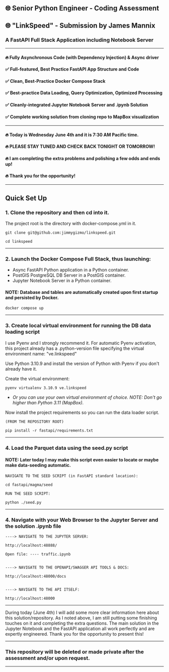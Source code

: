 ## 🌐 Senior Python Engineer - Coding Assessment

## 🌐 "LinkSpeed" - Submission by James Mannix

### A FastAPI Full Stack Application including Notebook Server

---------------------------------------------------------------------------

#### 🔥 Fully Asynchronous Code (with Dependency Injection) & Async driver

#### ✅ Full-featured, Best Practice FastAPI App Structure and Code

#### ✅ Clean, Best-Practice Docker Compose Stack

#### ✅ Best-practice Data Loading, Query Optimization, Optimized Processing

#### ✅ Cleanly-integrated Jupyter Notebook Server and .ipynb Solution

#### ✅ Complete working solution from cloning repo to MapBox visualization

---------------------------------------------------------------------------

#### 🔥 Today is Wednesday June 4th and it is 7:30 AM Pacific time.

#### 🔥 PLEASE STAY TUNED AND CHECK BACK TONIGHT OR TOMORROW!

#### 🔥 I am completing the extra problems and polishing a few odds and ends up!

#### 🔥 Thank you  for the opportunity!

---------------------------------------------------------------------------

## Quick Set Up

### 1. Clone the repository and then cd into it.

The project root is the directory with docker-compose.yml in it.


    git clone git@github.com:jimmygizmo/linkspeed.git

    cd linkspeed


---------------------------------------------------------------------------
### 2. Launch the Docker Compose Full Stack, thus launching:
- Async FastAPI Python application in a Python container.
- PostGIS PostgreSQL DB Server in a PostGIS container.
- Jupyter Notebook Server in a Python container.

#### NOTE: Database and tables are automatically created upon first startup and persisted by Docker.

    docker compose up

---------------------------------------------------------------------------
### 3. Create local virtual environment for running the DB data loading script

I use Pyenv and I strongly recommend it. For automatic Pyenv activation, this project already has a
.python-version file specifying the virtual environment name: "ve.linkspeed"

Use Python 3.10.9 and install the version of Python with Pyenv if you don't already have it.

Create the virtual environment:

    pyenv virtualenv 3.10.9 ve.linkspeed

* *Or you can use your own virtual environment of choice. NOTE: Don't go higher than Python 3.11 (MapBox).*

Now install the project requirements so you can run the data loader script.

    (FROM THE REPOSITORY ROOT)

    pip install -r fastapi/requirements.txt

---------------------------------------------------------------------------
### 4. Load the Parquet data using the seed.py script
#### NOTE: Later today I may make this script even easier to locate or maybe make data-seeding automatic.

    NAVIGATE TO THE SEED SCRIPT (in FastAPI standard location):

    cd fastapi/magma/seed

    RUN THE SEED SCRIPT:

    python ./seed.py



---------------------------------------------------------------------------

### 4. Navigate with your Web Browser to the Jupyter Server and the solution .ipynb file

    ----> NAVIGATE TO THE JUPYTER SERVER:

    http://localhost:48888/

    Open file: ---- traffic.ipynb


    ----> NAVIGATE TO THE OPENAPI/SWAGGER API TOOLS & DOCS:

    http://localhost:48000/docs


    ----> NAVIGATE TO THE API ITSELF:

    http://localhost:48000


---------------------------------------------------------------------------

During today (June 4th) I will add some more clear information here about this solution/repository.
As I noted above, I am still putting some finishing touches on it and completing the extra questions.
The main solution in the Jupyter Notebook and the FastAPI application all work perfectly and are
expertly engineered. Thank you for the opportunity to present this!

---------------------------------------------------------------------------

### This repository will be deleted or made private after the assessment and/or upon request.

---------------------------------------------------------------------------

